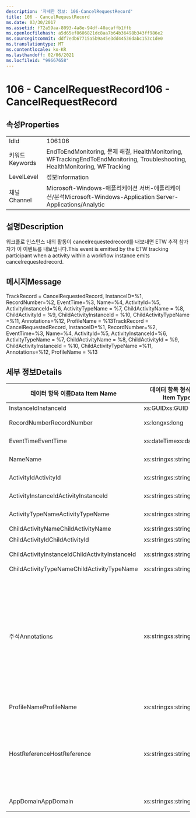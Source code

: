 ```yaml
---
description: '자세한 정보: 106-CancelRequestRecord'
title: 106 - CancelRequestRecord
ms.date: 03/30/2017
ms.assetid: f72a59aa-8093-4a8e-94df-40acaffb1ffb
ms.openlocfilehash: a5d65ef8606821dc8aa7b64b36498b343ff986e2
ms.sourcegitcommit: ddf7edb67715a5b9a45e3dd44536dabc153c1de0
ms.translationtype: MT
ms.contentlocale: ko-KR
ms.lasthandoff: 02/06/2021
ms.locfileid: "99667658"
---
```

# <a name="106---cancelrequestrecord"></a><span data-ttu-id="42112-103">106 - CancelRequestRecord</span><span class="sxs-lookup"><span data-stu-id="42112-103">106 - CancelRequestRecord</span></span>

## <a name="properties"></a><span data-ttu-id="42112-104">속성</span><span class="sxs-lookup"><span data-stu-id="42112-104">Properties</span></span>  
  
|||  
|-|-|  
|<span data-ttu-id="42112-105">Id</span><span class="sxs-lookup"><span data-stu-id="42112-105">Id</span></span>|<span data-ttu-id="42112-106">106</span><span class="sxs-lookup"><span data-stu-id="42112-106">106</span></span>|  
|<span data-ttu-id="42112-107">키워드</span><span class="sxs-lookup"><span data-stu-id="42112-107">Keywords</span></span>|<span data-ttu-id="42112-108">EndToEndMonitoring, 문제 해결, HealthMonitoring, WFTracking</span><span class="sxs-lookup"><span data-stu-id="42112-108">EndToEndMonitoring, Troubleshooting, HealthMonitoring, WFTracking</span></span>|  
|<span data-ttu-id="42112-109">Level</span><span class="sxs-lookup"><span data-stu-id="42112-109">Level</span></span>|<span data-ttu-id="42112-110">정보</span><span class="sxs-lookup"><span data-stu-id="42112-110">Information</span></span>|  
|<span data-ttu-id="42112-111">채널</span><span class="sxs-lookup"><span data-stu-id="42112-111">Channel</span></span>|<span data-ttu-id="42112-112">Microsoft-Windows-애플리케이션 서버-애플리케이션/분석</span><span class="sxs-lookup"><span data-stu-id="42112-112">Microsoft-Windows-Application Server-Applications/Analytic</span></span>|  
  
## <a name="description"></a><span data-ttu-id="42112-113">설명</span><span class="sxs-lookup"><span data-stu-id="42112-113">Description</span></span>  

 <span data-ttu-id="42112-114">워크플로 인스턴스 내의 활동이 cancelrequestedrecord를 내보내면 ETW 추적 참가자가 이 이벤트를 내보냅니다.</span><span class="sxs-lookup"><span data-stu-id="42112-114">This event is emitted by the ETW tracking participant when a activity within a workflow instance emits cancelrequestedrecord.</span></span>  
  
## <a name="message"></a><span data-ttu-id="42112-115">메시지</span><span class="sxs-lookup"><span data-stu-id="42112-115">Message</span></span>  

 <span data-ttu-id="42112-116">TrackRecord = CancelRequestedRecord, InstanceID=%1, RecordNumber=%2, EventTime=%3, Name=%4, ActivityId=%5, ActivityInstanceId=%6, ActivityTypeName = %7, ChildActivityName = %8, ChildActivityId = %9, ChildActivityInstanceId = %10, ChildActivityTypeName =%11, Annotations=%12, ProfileName = %13</span><span class="sxs-lookup"><span data-stu-id="42112-116">TrackRecord = CancelRequestedRecord, InstanceID=%1, RecordNumber=%2, EventTime=%3, Name=%4, ActivityId=%5, ActivityInstanceId=%6, ActivityTypeName = %7, ChildActivityName = %8, ChildActivityId = %9, ChildActivityInstanceId = %10, ChildActivityTypeName =%11, Annotations=%12, ProfileName = %13</span></span>  
  
## <a name="details"></a><span data-ttu-id="42112-117">세부 정보</span><span class="sxs-lookup"><span data-stu-id="42112-117">Details</span></span>  
  
|<span data-ttu-id="42112-118">데이터 항목 이름</span><span class="sxs-lookup"><span data-stu-id="42112-118">Data Item Name</span></span>|<span data-ttu-id="42112-119">데이터 항목 형식</span><span class="sxs-lookup"><span data-stu-id="42112-119">Data Item Type</span></span>|<span data-ttu-id="42112-120">설명</span><span class="sxs-lookup"><span data-stu-id="42112-120">Description</span></span>|  
|--------------------|--------------------|-----------------|  
|<span data-ttu-id="42112-121">InstanceId</span><span class="sxs-lookup"><span data-stu-id="42112-121">InstanceId</span></span>|<span data-ttu-id="42112-122">xs:GUID</span><span class="sxs-lookup"><span data-stu-id="42112-122">xs:GUID</span></span>|<span data-ttu-id="42112-123">워크플로의 인스턴스 ID</span><span class="sxs-lookup"><span data-stu-id="42112-123">The instance id for the workflow</span></span>|  
|<span data-ttu-id="42112-124">RecordNumber</span><span class="sxs-lookup"><span data-stu-id="42112-124">RecordNumber</span></span>|<span data-ttu-id="42112-125">xs:long</span><span class="sxs-lookup"><span data-stu-id="42112-125">xs:long</span></span>|<span data-ttu-id="42112-126">내보낸 레코드의 시퀀스 번호</span><span class="sxs-lookup"><span data-stu-id="42112-126">The sequence number of the emitted record</span></span>|  
|<span data-ttu-id="42112-127">EventTime</span><span class="sxs-lookup"><span data-stu-id="42112-127">EventTime</span></span>|<span data-ttu-id="42112-128">xs:dateTime</span><span class="sxs-lookup"><span data-stu-id="42112-128">xs:dateTime</span></span>|<span data-ttu-id="42112-129">이벤트를 내보낸 시간(UTC)</span><span class="sxs-lookup"><span data-stu-id="42112-129">The time in UTC when the event was emitted</span></span>|  
|<span data-ttu-id="42112-130">Name</span><span class="sxs-lookup"><span data-stu-id="42112-130">Name</span></span>|<span data-ttu-id="42112-131">xs:string</span><span class="sxs-lookup"><span data-stu-id="42112-131">xs:string</span></span>|<span data-ttu-id="42112-132">취소 작업을 요청한 활동의 이름</span><span class="sxs-lookup"><span data-stu-id="42112-132">The name of the activity that requested the cancel operation</span></span>|  
|<span data-ttu-id="42112-133">ActivityId</span><span class="sxs-lookup"><span data-stu-id="42112-133">ActivityId</span></span>|<span data-ttu-id="42112-134">xs:string</span><span class="sxs-lookup"><span data-stu-id="42112-134">xs:string</span></span>|<span data-ttu-id="42112-135">취소 작업을 요청한 활동의 ID</span><span class="sxs-lookup"><span data-stu-id="42112-135">The id of the activity that requested the cancel operation</span></span>|  
|<span data-ttu-id="42112-136">ActivityInstanceId</span><span class="sxs-lookup"><span data-stu-id="42112-136">ActivityInstanceId</span></span>|<span data-ttu-id="42112-137">xs:string</span><span class="sxs-lookup"><span data-stu-id="42112-137">xs:string</span></span>|<span data-ttu-id="42112-138">취소 작업을 요청한 활동의 인스턴스 ID</span><span class="sxs-lookup"><span data-stu-id="42112-138">The instance id of the activity that requested the cancel operation</span></span>|  
|<span data-ttu-id="42112-139">ActivityTypeName</span><span class="sxs-lookup"><span data-stu-id="42112-139">ActivityTypeName</span></span>|<span data-ttu-id="42112-140">xs:string</span><span class="sxs-lookup"><span data-stu-id="42112-140">xs:string</span></span>|<span data-ttu-id="42112-141">취소 작업을 요청한 활동의 형식</span><span class="sxs-lookup"><span data-stu-id="42112-141">The type of the activity that requested the cancel operation</span></span>|  
|<span data-ttu-id="42112-142">ChildActivityName</span><span class="sxs-lookup"><span data-stu-id="42112-142">ChildActivityName</span></span>|<span data-ttu-id="42112-143">xs:string</span><span class="sxs-lookup"><span data-stu-id="42112-143">xs:string</span></span>|<span data-ttu-id="42112-144">취소되는 활동의 이름</span><span class="sxs-lookup"><span data-stu-id="42112-144">The name of the activity being canceled</span></span>|  
|<span data-ttu-id="42112-145">ChildActivityId</span><span class="sxs-lookup"><span data-stu-id="42112-145">ChildActivityId</span></span>|<span data-ttu-id="42112-146">xs:string</span><span class="sxs-lookup"><span data-stu-id="42112-146">xs:string</span></span>|<span data-ttu-id="42112-147">취소되는 활동의 ID</span><span class="sxs-lookup"><span data-stu-id="42112-147">The id of the activity being canceled</span></span>|  
|<span data-ttu-id="42112-148">ChildActivityInstanceId</span><span class="sxs-lookup"><span data-stu-id="42112-148">ChildActivityInstanceId</span></span>|<span data-ttu-id="42112-149">xs:string</span><span class="sxs-lookup"><span data-stu-id="42112-149">xs:string</span></span>|<span data-ttu-id="42112-150">취소되는 활동의 활동 인스턴스 ID</span><span class="sxs-lookup"><span data-stu-id="42112-150">The instance id of the activity being canceled</span></span>|  
|<span data-ttu-id="42112-151">ChildActivityTypeName</span><span class="sxs-lookup"><span data-stu-id="42112-151">ChildActivityTypeName</span></span>|<span data-ttu-id="42112-152">xs:string</span><span class="sxs-lookup"><span data-stu-id="42112-152">xs:string</span></span>|<span data-ttu-id="42112-153">취소할 활동의 형식</span><span class="sxs-lookup"><span data-stu-id="42112-153">The type of the activity being canceled</span></span>|  
|<span data-ttu-id="42112-154">주석</span><span class="sxs-lookup"><span data-stu-id="42112-154">Annotations</span></span>|<span data-ttu-id="42112-155">xs:string</span><span class="sxs-lookup"><span data-stu-id="42112-155">xs:string</span></span>|<span data-ttu-id="42112-156">이 이벤트에 추가된 주석입니다.</span><span class="sxs-lookup"><span data-stu-id="42112-156">The annotations that were added to this event.</span></span>  <span data-ttu-id="42112-157">값은 xml 요소에 a 형식으로 저장 됩니다 \<items> \< item  name = "annotationName" type="System.String"> \</item> \</items> .</span><span class="sxs-lookup"><span data-stu-id="42112-157">The values are stored in an xml element in the format \<items>\< item  name = "annotationName" type="System.String">annotationValue\</item>\</items>.</span></span>  <span data-ttu-id="42112-158">주석을 지정 하지 않으면 문자열에가 포함 \<items/> 됩니다.</span><span class="sxs-lookup"><span data-stu-id="42112-158">If no annotations are specified then the string contains \<items/>.</span></span> <span data-ttu-id="42112-159">ETW 이벤트 크기는 ETW 버퍼 크기 또는 ETW 이벤트의 최대 페이로드에 따라 제한됩니다.</span><span class="sxs-lookup"><span data-stu-id="42112-159">The ETW event size is limited by the ETW buffer size or the max payload for an ETW event.</span></span> <span data-ttu-id="42112-160">이벤트 크기가 ETW 제한을 초과 하면 주석을 삭제 하 고 주석 값을 ...로 대체 하 여 이벤트를 자릅니다. \<items> \</items></span><span class="sxs-lookup"><span data-stu-id="42112-160">If the size of the event exceeds the ETW limits, then the event is truncated by dropping the annotations and replacing the annotation value with \<items>...\</items>.</span></span>|  
|<span data-ttu-id="42112-161">ProfileName</span><span class="sxs-lookup"><span data-stu-id="42112-161">ProfileName</span></span>|<span data-ttu-id="42112-162">xs:string</span><span class="sxs-lookup"><span data-stu-id="42112-162">xs:string</span></span>|<span data-ttu-id="42112-163">이 이벤트를 내보낸 이름 또는 추적 프로필</span><span class="sxs-lookup"><span data-stu-id="42112-163">The name or the tracking profile that resulted in this event being emitted</span></span>|  
|<span data-ttu-id="42112-164">HostReference</span><span class="sxs-lookup"><span data-stu-id="42112-164">HostReference</span></span>|<span data-ttu-id="42112-165">xs:string</span><span class="sxs-lookup"><span data-stu-id="42112-165">xs:string</span></span>|<span data-ttu-id="42112-166">웹 호스팅 서비스의 경우 이 필드는 웹 계층의 서비스를 고유하게 식별합니다.</span><span class="sxs-lookup"><span data-stu-id="42112-166">For web hosted services, this field uniquely identifies the service in the web hierarchy.</span></span>  <span data-ttu-id="42112-167">해당 형식은 ' 웹 사이트 이름 응용 프로그램 가상 경로&#124;서비스 가상 경로&#124;ServiceName ' 예: ' Default Web Site/CalculatorApplication&#124;/CalculatorService.svc&#124;CalculatorService '로 정의 됩니다.</span><span class="sxs-lookup"><span data-stu-id="42112-167">Its format is defined as 'Web Site Name Application Virtual Path&#124;Service Virtual Path&#124;ServiceName' Example: 'Default Web Site/CalculatorApplication&#124;/CalculatorService.svc&#124;CalculatorService'</span></span>|  
|<span data-ttu-id="42112-168">AppDomain</span><span class="sxs-lookup"><span data-stu-id="42112-168">AppDomain</span></span>|<span data-ttu-id="42112-169">xs:string</span><span class="sxs-lookup"><span data-stu-id="42112-169">xs:string</span></span>|<span data-ttu-id="42112-170">AppDomain.CurrentDomain.FriendlyName에서 반환되는 문자열입니다.</span><span class="sxs-lookup"><span data-stu-id="42112-170">The string returned by AppDomain.CurrentDomain.FriendlyName.</span></span>|
